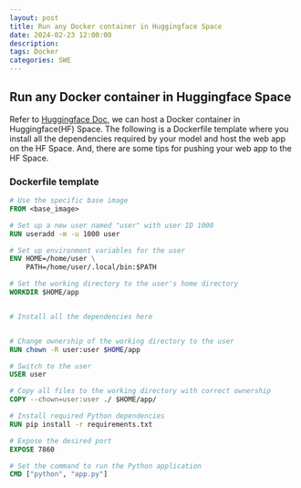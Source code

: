 ```yaml
---
layout: post
title: Run any Docker container in Huggingface Space
date: 2024-02-23 12:00:00
description: 
tags: Docker
categories: SWE
---
```


## Run any Docker container in Huggingface Space
Refer to [Huggingface Doc](https://huggingface.co/docs/hub/en/spaces-sdks-docker), we can host a Docker container in Huggingface(HF) Space. The following is a Dockerfile template where you install all the dependencies required by your model and host the web app on the HF Space. And, there are some tips for pushing your web app to the HF Space. 

### Dockerfile template
```Dockerfile
# Use the specific base image
FROM <base_image>

# Set up a new user named "user" with user ID 1000
RUN useradd -m -u 1000 user

# Set up environment variables for the user
ENV HOME=/home/user \
    PATH=/home/user/.local/bin:$PATH

# Set the working directory to the user's home directory
WORKDIR $HOME/app


# Install all the dependencies here


# Change ownership of the working directory to the user
RUN chown -R user:user $HOME/app

# Switch to the user
USER user

# Copy all files to the working directory with correct ownership
COPY --chown=user:user ./ $HOME/app/

# Install required Python dependencies
RUN pip install -r requirements.txt

# Expose the desired port
EXPOSE 7860

# Set the command to run the Python application
CMD ["python", "app.py"]
```

<!-- ### Use git lfs to track binary file and large file
Git LFS (Large File Storage) is an extension for Git that allows you to manage large files more efficiently. It replaces large files in your Git repository with text pointers while storing the actual file content in a separate location.
Install git lfs
logseq.order-list-type:: number
```
git lfs install
```
Track file
logseq.order-list-type:: number
```
git lfs track "<file_pattern>"
```
For File pattern in git,   
"*.jar" means all .jar file   
"folder/*" means all files in the folder  
"folder/**" means all files and directories in the folder  

### Reset git commit
You may face error while pushing your commit to remote Huggingface repository. At that time, you need to reset your git to commit that doesn't have the problem before you can push.
```bash
git reset --soft HEAD~<number_of_commits_you_want_to_go_back>
```
> [!NOTE]  
The `--soft` option ensures that your changes are preserved and become staged changes instead of being completely discarded.  
**DO NOT USE** --hard unless you really want to discard all the changes.  

### Unstage the changes
After resetting your commit, your changes in the commit will become staged changes. You may unstage all changes using 
```bash
git restore --staged .
``` -->

